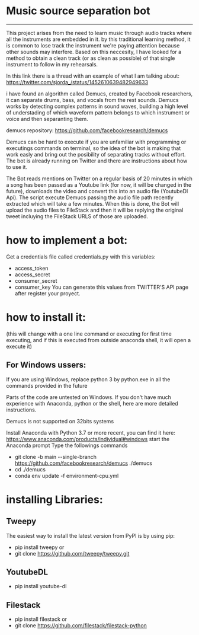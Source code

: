 # Music source separation bot
---
This project arises from the need to learn music through audio tracks where all the instruments are embedded in it. by this traditional learning method, it is common to lose track the instrument we're paying attention because other sounds may interfere.
Based on this neccesity, I have looked for a method to obtain a clean track (or as clean as possible) of that single instrument to follow in my rehearsals.

In this link there is a thread with an example of what I am talking about:
https://twitter.com/sjorda_/status/1452610639482949633

i have found an algorithm called Demucs, created by Facebook researchers, it can separate drums, bass, and vocals from the rest sounds. Demucs works by detecting complex patterns in sound waves, building a high level of understading of which waveform pattern belongs to which instrument or voice and then separanting them.

demucs repository:
https://github.com/facebookresearch/demucs

Demucs can be hard to execute if you are unfamiliar with programming or executings commands on terminal, so the idea of the bot is making that work easly and bring out the posibility of separating tracks without effort. The bot is already running on Twitter and there are instructions about how to use it.

The Bot reads mentions on Twitter on a regular basis of 20 minutes in which a song has been passed as a Youtube link (for now, it will be changed in the future), downloads the video and convert this into an audio file (YoutubeDl Api). The script execute Demucs passing the audio file path recently extracted which will take a few minutes.
When this is done, the Bot will upload the audio files to FileStack and then it will be replying the original tweet incluying the FileStack URLS of those are uploaded. 

# how to implement a bot:
Get a credentials file called credentials.py with this variables:
- access_token
- access_secret
- consumer_secret
- consumer_key
You can generate this values from TWITTER'S API page after register your proyect.

# how to install it:
(this will change with a one line command or executing for first time executing, and if this is executed from outside anaconda shell, it will open a execute it)

## For Windows ussers:
If you are using Windows, replace python 3 by python.exe in all the commands provided in the future

Parts of the code are untested on Windows. If you don't have much experience with Anaconda, python or the shell, here are more detailed instructions. 

Demucs is not supported on 32bits systems

Install Anaconda with Python 3.7 or more recent, you can find it here: https://www.anaconda.com/products/individual#windows
start the Anaconda prompt
Type the followings commands

- git clone -b main --single-branch https://github.com/facebookresearch/demucs ./demucs
- cd ./demucs
- conda env update -f environment-cpu.yml

# installing Libraries: 

## Tweepy
The easiest way to install the latest version from PyPI is by using pip:

- pip install tweepy
or
- git clone https://github.com/tweepy/tweepy.git

## YoutubeDL
- pip install youtube-dl

## Filestack
- pip install filestack
or 
- git clone https://github.com/filestack/filestack-python

